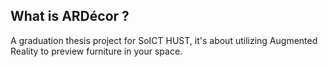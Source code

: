 ## What is ARDécor ?

A graduation thesis project for SoICT HUST, it's about utilizing Augmented Reality to preview furniture in your space.
